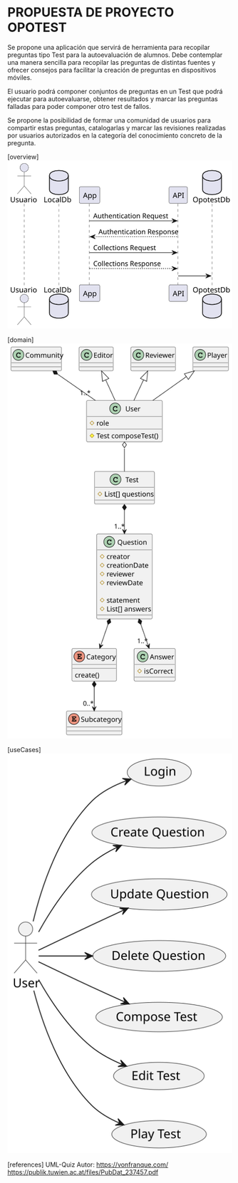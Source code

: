 # PROPUESTA DE PROYECTO OPOTEST

Se propone una aplicación que servirá de herramienta para recopilar preguntas tipo Test para la autoevaluación de alumnos. Debe contemplar una manera sencilla para recopilar las preguntas de distintas fuentes y ofrecer consejos para facilitar la creación de preguntas en dispositivos móviles.

El usuario podrá componer conjuntos de preguntas en un Test que podrá ejecutar para autoevaluarse, obtener resultados y marcar las preguntas falladas para poder componer otro test de fallos.

Se propone la posibilidad de formar una comunidad de usuarios para compartir estas preguntas, catalogarlas y marcar las revisiones realizadas por usuarios autorizados en la categoría del conocimiento concreto de la pregunta.


[overview]
<img src="./out/doc/planteamiento_secuencia/OpoTestPlanteamiento.svg">

[domain]
<img src="./out/doc/dominio_clases/OpoTestDomain.svg">

[useCases]
<img src="./out/doc/useCases_app/useCases_app.svg">

[references]
UML-Quiz
Autor: https://vonfranque.com/
https://publik.tuwien.ac.at/files/PubDat_237457.pdf
